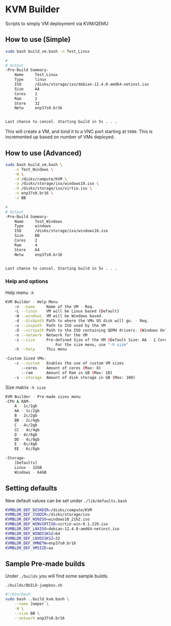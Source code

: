 # KVM Builder
Scripts to simply VM deployment via KVM/QEMU

## How to use (Simple)
```bash
sudo bash build_vm.bash -n Test_Linux

#
# Output
-Pre-Build Summary-
    Name     Test_Linux
    Type     linux
    ISO      /disks/storage/iso/debian-12.4.0-amd64-netinst.iso
    Size     AA
    Cores    1
    Ram      2
    Store    32
    Netw     enp37s0.br16


Last chance to cancel. Starting build in 5s . . .
```

This will create a VM, and bind it to a VNC port starting at `5900`. This is incremented up based on number of VMs deployed.

## How to use (Advanced)
```bash
sudo bash build_vm.bash \
    -n Test_Windows \
    -W \
    -d /disks/compute/KVM \
    -o /disks/storage/iso/windows10.iso \
    -O /disks/storage/iso/virtio.iso \
    -n enp37s0.br16 \
    -z BB

#
# Output
-Pre-Build Summary-
    Name     Test_Windows
    Type     windows
    ISO      /disks/storage/iso/windows10.iso
    Size     BB
    Cores    2
    Ram      4
    Store    64
    Netw     enp37s0.br16


Last chance to cancel. Starting build in 5s . . .
```

### Help and options

Help menu `-h`
``` bash
KVM Builder - Help Menu
    -n --name     Name of the VM - Req.
    -L --linux    VM will be Linux based (Default)
    -W --windows  VM will be Windows based.
    -d --diskpath Path to where the VMs OS disk will go. - Req.
    -o --iospath  Path to ISO used by the VM
    -O --virtpath Path to the ISO containing QEMU drivers. (Windows Only)
    -n --network  Network for the VM
    -z --size     Pre-defined Size of the VM (Default Size: AA - 1 Core, 2GB Ram)
                      For the size menu, use "-h size"
    -h --help     This menu

-Custom Sized VMs-
    -c --custom   Enables the use of custom VM sizes
       --cores    Amount of cores (Max: 8)
       --ram      Amount of Ram in GB (Max: 10)
    -s --storage  Amount of disk storage in GB (Max: 100)
```

Size matrix `-h size`
``` bash
KVM Builder - Pre-made sizes menu
-CPU & RAM-
    A - 1c/1gb
    AA - 1c/2gb
    B - 2c/2gb
    BB - 2c/4gb
    C - 4c/2gb
    CC - 4c/4gb
    D - 4c/6gb
    DD - 4c/8gb
    E - 6c/4gb
    EE - 6c/8gb

-Storage-
    [Defaults]
    Linux - 32GB
    Windows - 64GB
```

## Setting defaults
New default values can be set under `./lib/defaults.bash`

``` bash
KVMBLDR_DEF_DISKDIR=/disks/compute/KVM
KVMBLDR_DEF_ISODIR=/disks/storage/iso
KVMBLDR_DEF_WINISO=windows10_21h2.iso
KVMBLDR_DEF_WINVIRTISO=virtio-win-0.1.229.iso
KVMBLDR_DEF_LNXISO=debian-12.4.0-amd64-netinst.iso
KVMBLDR_DEF_WINDISKSZ=64
KVMBLDR_DEF_LNXDISKSZ=32
KVMBLDR_DEF_VMNETW=enp37s0.br16
KVMBLDR_DEF_VMSIZE=aa
```

## Sample Pre-made builds
Under `./builds` you will find some sample builds.

`./builds/BUILD-jumpbox.sh`
``` bash
#!/bin/bash
sudo bash ..build_kvm.bash \
    --name Jumper \
    -W \
    --size BB \
    --network enp37s0.br16
```